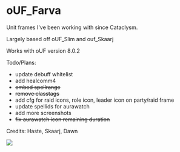 # oUF_Farva
Unit frames I've been working with since Cataclysm.

Largely based off oUF_Slim and ouf_Skaarj

Works with oUF version 8.0.2

Todo/Plans:

* update debuff whitelist
* add healcomm4
* ~~embed spellrange~~
* ~~remove classtags~~
* add cfg for raid icons, role icon, leader icon on party/raid frame
* update spellids for aurawatch
* add more screenshots
* ~~fix aurawatch icon remaining duration~~

Credits: Haste, Skaarj, Dawn

![](https://i.imgur.com/1DhaRvP.jpg)
